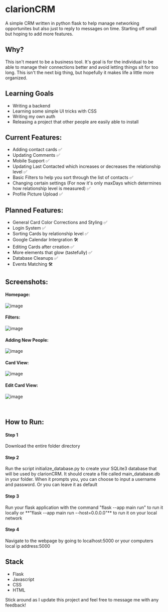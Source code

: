 # clarionCRM
A simple CRM written in python flask to help manage networking opportunites but also just to reply to messages on time. Starting off small but hoping to add more features.

<h2> Why? </h2>
This isn't meant to be a business tool. It's goal is for the individual to be able to manage their connections better and avoid letting things sit for too long. This isn't the next big thing, but hopefully it makes life a little more organized. 

<h2>Learning Goals</h2>

* Writing a backend
* Learning some simple UI tricks with CSS
* Writing my own auth
* Releasing a project that other people are easily able to install

<h2>Current Features:</h2>

* Adding contact cards ✅
* Updating Comments ✅
* Mobile Support ✅
* Updating Last Contacted which increases or decreases the relationship level ✅
* Basic Filters to help you sort through the list of contacts ✅
* Changing certain settings (For now it's only maxDays which determines how relationship level is measured) ✅
* Profile Picture Upload ✅

<h2>Planned Features:</h2>

* General Card Color Corrections and Styling ✅
* Login System ✅
* Sorting Cards by relationship level ✅
* Google Calendar Intergration 🛠️
* Editing Cards after creation ✅
* More elements that glow (tastefully) ✅
* Database Cleanups ✅
* Events Matching 🛠️

<h2>Screenshots:</h2>
<h4>Homepage: </h4>

![image](https://github.com/user-attachments/assets/348f76d0-5722-44ef-8133-6548ca5f1e10)


<h4>Filters: </h4>

![image](https://github.com/user-attachments/assets/bc5f1a09-d89f-4a04-8b00-15b0c040bae4)


<h4>Adding New People: </h4>

![image](https://github.com/user-attachments/assets/ed300cd6-3e1b-4d5f-a353-dafac46c5f30)


<h4>Card View: </h4>

![image](https://github.com/user-attachments/assets/8f715331-60ae-4f4b-8b26-bc26e24bd769)

<h4>Edit Card View: </h4>

![image](https://github.com/user-attachments/assets/f712b0ab-4502-4589-b55a-8b28e3268c6a)

<br>
<h2>How to Run:</h2>

<h4>Step 1</h4>
Download the entire folder directory

<h4>Step 2</h4>
Run the script initialize_database.py to create your SQLite3 database that will be used by clarionCRM. It should create a file called main_database.db in your folder.
When it prompts you, you can choose to input a username and password. Or you can leave it as default

<h4>Step 3</h4>
Run your flask application with the command "flask --app main run" to run it locally or **"flask --app main run --host=0.0.0.0"** to run it on your local network

<h4>Step 4</h4>
Navigate to the webpage by going to localhost:5000 or your computers local ip address:5000

<h2>Stack </h2>

* Flask
* Javascript
* CSS
* HTML


Stick around as I update this project and feel free to message me with any feedback!
